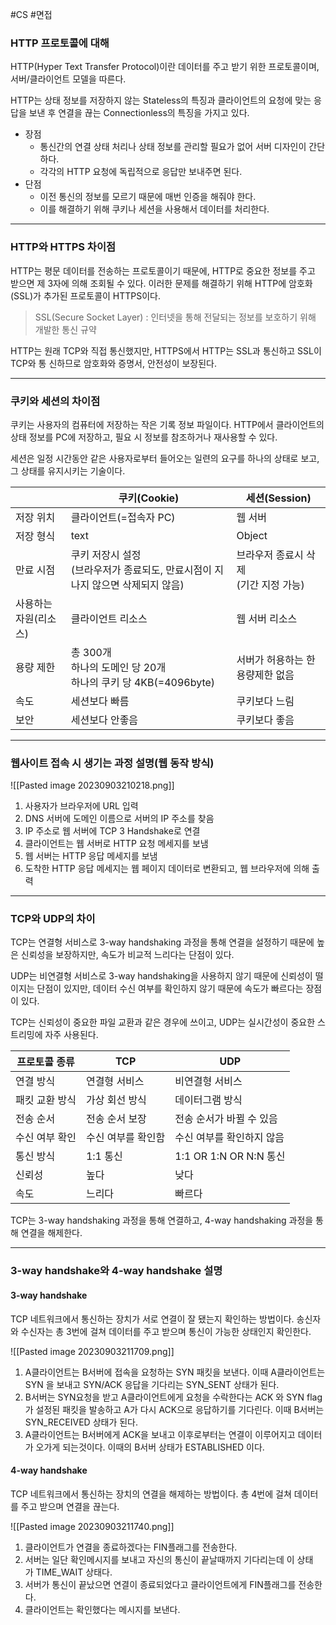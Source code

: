 #CS #면접
### HTTP 프로토콜에 대해

HTTP(Hyper Text Transfer Protocol)이란 데이터를 주고 받기 위한 프로토콜이며, 서버/클라이언트 모델을 따른다.

HTTP는 상태 정보를 저장하지 않는 Stateless의 특징과 클라이언트의 요청에 맞는 응답을 보낸 후 연결을 끊는 Connectionless의 특징을 가지고 있다.

- 장점
	- 통신간의 연결 상태 처리나 상태 정보를 관리할 필요가 없어 서버 디자인이 간단하다.
	- 각각의 HTTP 요청에 독립적으로 응답만 보내주면 된다.
- 단점
	- 이전 통신의 정보를 모르기 때문에 매번 인증을 해줘야 한다.
	- 이를 해결하기 위해 쿠키나 세션을 사용해서 데이터를 처리한다.


---
### HTTP와 HTTPS 차이점

HTTP는 평문 데이터를 전송하는 프로토콜이기 때문에, HTTP로 중요한 정보를 주고 받으면 제 3자에 의해 조회될 수 있다.
이러한 문제를 해결하기 위해 HTTP에 암호화(SSL)가 추가된 프로토콜이 HTTPS이다.

> SSL(Secure Socket Layer) : 인터넷을 통해 전달되는 정보를 보호하기 위해 개발한 통신 규약

HTTP는 원래 TCP와 직접 통신했지만, HTTPS에서 HTTP는 SSL과 통신하고 SSL이 TCP와 통
신하므로 암호화와 증명서, 안전성이 보장된다.


---
### 쿠키와 세션의 차이점

쿠키는 사용자의 컴퓨터에 저장하는 작은 기록 정보 파일이다. HTTP에서 클라이언트의 상태 정보를 PC에 저장하고, 필요 시 정보를 참조하거나 재사용할 수 있다.

세션은 일정 시간동안 같은 사용자로부터 들어오는 일련의 요구를 하나의 상태로 보고, 그 상태를 유지시키는 기술이다.

|                       | **쿠키(Cookie)**                                                                    | **세션(Session)**                          |
| --------------------- | ----------------------------------------------------------------------------------- | ------------------------------------------ |
| 저장 위치             | 클라이언트(=접속자 PC)                                                              | 웹 서버                                    |
| 저장 형식             | text                                                                                | Object                                     |
| 만료 시점             | 쿠키 저장시 설정  <br>(브라우저가 종료되도, 만료시점이 지나지 않으면 삭제되지 않음) | 브라우저 종료시 삭제  <br>(기간 지정 가능) |
| 사용하는 자원(리소스) | 클라이언트 리소스                                                                   | 웹 서버 리소스                             |
| 용량 제한             | 총 300개  <br>하나의 도메인 당 20개  <br>하나의 쿠키 당 4KB(=4096byte)              | 서버가 허용하는 한 용량제한 없음           |
| 속도                  | 세션보다 빠름                                                                       | 쿠키보다 느림                              |
| 보안                  | 세션보다 안좋음                                                                     | 쿠키보다 좋음                              |


---
### 웹사이트 접속 시 생기는 과정 설명(웹 동작 방식)

![[Pasted image 20230903210218.png]]

1. 사용자가 브라우저에 URL 입력
2. DNS 서버에 도메인 이름으로 서버의 IP 주소를 찾음
3. IP 주소로 웹 서버에 TCP 3 Handshake로 연결
4. 클라이언트는 웹 서버로 HTTP 요청 메세지를 보냄
5. 웹 서버는 HTTP 응답 메세지를 보냄
6. 도착한 HTTP 응답 메세지는 웹 페이지 데이터로 변환되고, 웹 브라우저에 의해 출력


---
### TCP와 UDP의 차이

TCP는 연결형 서비스로 3-way handshaking 과정을 통해 연결을 설정하기 때문에 높은 신뢰성을 보장하지만, 속도가 비교적 느리다는 단점이 있다.

UDP는 비연결형 서비스로 3-way handshaking을 사용하지 않기 때문에 신뢰성이 떨이지는 단점이 있지만, 데이터 수신 여부를 확인하지 않기 때문에 속도가 빠르다는 장점이 있다.

TCP는 신뢰성이 중요한 파일 교환과 같은 경우에 쓰이고, UDP는 실시간성이 중요한 스트리밍에 자주 사용된다.

| **프로토콜 종류** | **TCP**            | **UDP**                   |
| ----------------- | ------------------ | ------------------------- |
| 연결 방식         | 연결형 서비스      | 비연결형 서비스           |
| 패킷 교환 방식    | 가상 회선 방식     | 데이터그램 방식           |
| 전송 순서         | 전송 순서 보장     | 전송 순서가 바뀔 수 있음  |
| 수신 여부 확인    | 수신 여부를 확인함 | 수신 여부를 확인하지 않음 |
| 통신 방식         | 1:1 통신           | 1:1 OR 1:N OR N:N 통신    |
| 신뢰성            | 높다              | 낮다                     |
| 속도              | 느리다            | 빠르다                   |

TCP는 3-way handshaking 과정을 통해 연결하고, 4-way handshaking 과정을 통해 연결을 해제한다.

---
### 3-way handshake와 4-way handshake 설명

#### 3-way handshake 

TCP 네트워크에서 통신하는 장치가 서로 연결이 잘 됐는지 확인하는 방법이다. 송신자와 수신자는 총 3번에 걸쳐 데이터를 주고 받으며 통신이 가능한 상태인지 확인한다.

![[Pasted image 20230903211709.png]]

1. A클라이언트는 B서버에 접속을 요청하는 SYN 패킷을 보낸다. 이때 A클라이언트는 SYN 을 보내고 SYN/ACK 응답을 기다리는 SYN_SENT 상태가 된다.
2. B서버는 SYN요청을 받고 A클라이언트에게 요청을 수락한다는 ACK 와 SYN flag 가 설정된 패킷을 발송하고 A가 다시 ACK으로 응답하기를 기다린다. 이때 B서버는 SYN_RECEIVED 상태가 된다.
3. A클라이언트는 B서버에게 ACK을 보내고 이후로부터는 연결이 이루어지고 데이터가 오가게 되는것이다. 이때의 B서버 상태가 ESTABLISHED 이다.

#### 4-way handshake

TCP 네트워크에서 통신하는 장치의 연결을 해제하는 방법이다.  총 4번에 걸쳐 데이터를 주고 받으며 연결을 끊는다.

![[Pasted image 20230903211740.png]]

1. 클라이언트가 연결을 종료하겠다는 FIN플래그를 전송한다.
2. 서버는 일단 확인메시지를 보내고 자신의 통신이 끝날때까지 기다리는데 이 상태가 TIME_WAIT 상태다.
3. 서버가 통신이 끝났으면 연결이 종료되었다고 클라이언트에게 FIN플래그를 전송한다.
4. 클라이언트는 확인했다는 메시지를 보낸다.

